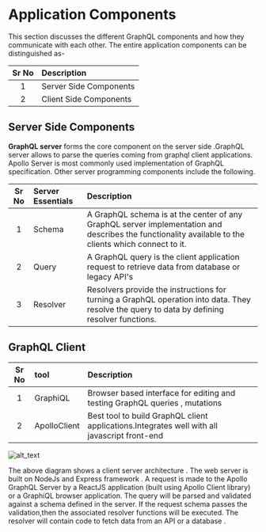 
# Application Components

This section discusses the different GraphQL components and how they communicate with each other. The entire application components can be distinguished as-

|Sr No |  Description              |
|:----:|:--------------------------|
| 1    | Server Side Components    |
| 2    | Client Side Components    |

## Server Side Components

 **GraphQL server** forms the core component on the server side .GraphQL server allows to parse the queries coming from graphql client applications. Apollo Server is most commonly used implementation of GraphQL specification. Other server programming components include the following.

|Sr No |  Server Essentials   | Description
|:----:|:-------------|:---------------------------
| 1    | Schema| A GraphQL schema is at the center of any GraphQL server implementation and describes the functionality available to the clients which connect to it.
| 2    | Query | A GraphQL query is the client application request to retrieve data from database or legacy API's
| 3    | Resolver|Resolvers provide the instructions for turning a GraphQL operation into data. They resolve the query to data by defining resolver functions.

## GraphQL Client

|Sr No |  tool              | Description
|:----:|:-------------------|:-----------
| 1    | GraphiQL | Browser based interface for editing and testing GraphQL queries , mutations
| 2    | ApolloClient| Best tool to build GraphQL client applications.Integrates well with all javascript front-end


![alt_text](https://user-images.githubusercontent.com/9062443/44956455-5ebbad80-aee2-11e8-8c72-e6a2af824a87.jpg)


The above diagram shows a client server architecture . The web server is built on NodeJs and Express framework  . A request is made to the Apollo GraphQL Server by a ReactJS application (built using Apollo Client library) or a  GraphiQL browser application.
The query will be parsed and validated against a schema defined in the server. If the request schema passes the validation,then the associated resolver functions will be executed. The resolver will contain code to fetch data from an API or a database . 
